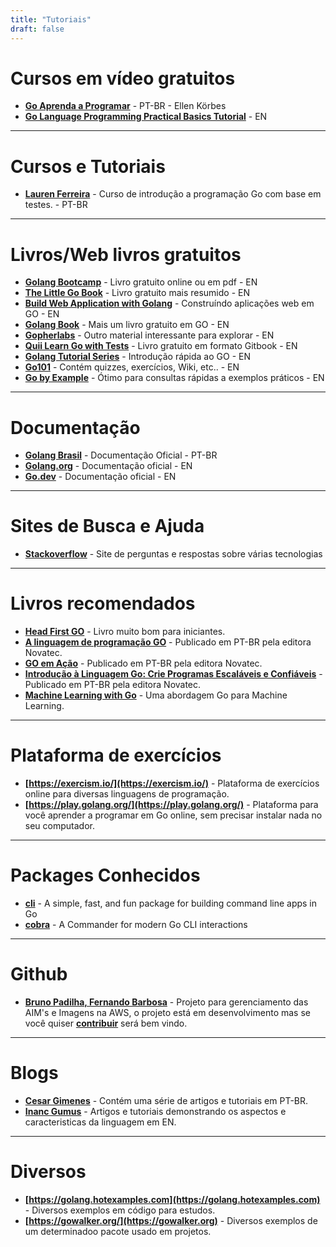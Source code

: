 ```yaml
---
title: "Tutoriais"
draft: false
---
```



# Cursos em vídeo gratuitos

* **[Go Aprenda a Programar](https://www.youtube.com/watch?v=WiGU_ZB-u0w&list=PLCKpcjBB_VlBsxJ9IseNxFllf-UFEXOdg)** - PT-BR - Ellen Körbes
* **[Go Language Programming Practical Basics Tutorial](https://www.youtube.com/playlist?list=PLQVvvaa0QuDeF3hP0wQoSxpkqgRcgxMqX)** - EN

---

# Cursos e Tutoriais

* **[Lauren Ferreira](https://larien.gitbook.io/aprenda-go-com-testes/)** - Curso de introdução a programação Go com base em testes. - PT-BR

---

# Livros/Web livros gratuitos

* **[Golang Bootcamp](http://www.golangbootcamp.com/)** - Livro gratuito online ou em pdf - EN
* **[The Little Go Book](https://www.openmymind.net/The-Little-Go-Book/)** - Livro gratuito mais resumido - EN
* **[Build Web Application with Golang](https://astaxie.gitbooks.io/build-web-application-with-golang/content/en/index.html)** - Construíndo aplicações web em GO - EN
* **[Golang Book](http://www.golang-book.com/)** - Mais um livro gratuito em GO - EN
* **[Gopherlabs](https://collabnix.github.io/gopherlabs/)** - Outro material interessante para explorar - EN
* **[Quii Learn Go with Tests](https://quii.gitbook.io/learn-go-with-tests/)** - Livro gratuito em formato Gitbook - EN
* **[Golang Tutorial Series](https://golangbot.com/learn-golang-series/)** - Introdução rápida ao GO - EN
* **[Go101](https://go101.org/article/101.html)** - Contém quizzes, exercícios, Wiki, etc.. - EN 
* **[Go by Example](https://gobyexample.com/)** - Ótimo para consultas rápidas a exemplos práticos - EN

---

# Documentação  

* **[Golang Brasil](http://www.golangbr.org/doc/)** - Documentação Oficial - PT-BR
* **[Golang.org](https://golang.org/doc/)** - Documentação oficial - EN
* **[Go.dev](https://go.dev/)** - Documentação oficial - EN

---

# Sites de Busca e Ajuda

* **[Stackoverflow](https://stackoverflow.com/questions/tagged/go?tab=Newest)** - Site de perguntas e respostas sobre várias tecnologias

---

# Livros recomendados

* **[Head First GO](https://url.gratis/3hiBp)** - Livro muito bom para iniciantes.
* **[A linguagem de programação GO](https://url.gratis/9ekYl)** - Publicado em PT-BR pela editora Novatec.
* **[GO em Ação](https://url.gratis/BsFgp)** - Publicado em PT-BR pela editora Novatec.
* **[Introdução à Linguagem Go: Crie Programas Escaláveis e Confiáveis](https://url.gratis/H9wOw)** - Publicado em PT-BR pela editora Novatec.
* **[Machine Learning with Go](https://www.packtpub.com/big-data-and-business-intelligence/machine-learning-go)** - Uma abordagem Go para Machine Learning.

---

# Plataforma de exercícios

* **[https://exercism.io/](https://exercism.io/)** - Plataforma de exercícios online para diversas linguagens de programação.
* **[https://play.golang.org/](https://play.golang.org/)** - Plataforma para você aprender a programar em Go online, sem precisar instalar nada no seu computador.

---

# Packages Conhecidos

* **[cli](https://github.com/urfave/cli)** - A simple, fast, and fun package for building command line apps in Go
* **[cobra](https://github.com/spf13/cobra)** - A Commander for modern Go CLI interactions

---

# Github

* **[Bruno Padilha, Fernando Barbosa](https://github.com/brunopadz/amictl)** - Projeto para gerenciamento das AIM's e Imagens na AWS, o projeto está em desenvolvimento mas se você quiser **[contribuir](https://github.com/brunopadz/amictl/blob/master/CONTRIBUTING.md)** será bem vindo.

---

# Blogs

* **[Cesar Gimenes](https://crg.eti.br/post/)** - Contém uma série de artigos e tutoriais em PT-BR.
* **[Inanc Gumus](https://blog.learngoprogramming.com/)** - Artigos e tutoriais demonstrando os aspectos e caracteristicas da linguagem em EN.

---

# Diversos

* **[https://golang.hotexamples.com](https://golang.hotexamples.com)** - Diversos exemplos em código para estudos.
* **[https://gowalker.org/](https://gowalker.org)** - Diversos exemplos de um determinadoo pacote usado em projetos.

